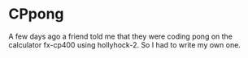 # CPpong
A few days ago a friend told me that they were coding pong on the calculator fx-cp400 using hollyhock-2. So I had to write my own one.
